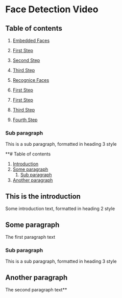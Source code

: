 # Face Detection Video

## Table of contents
1. [Embedded Faces](#embedded)  
  1. [First Step](#embedfirst)
  2. [Second Step](#embedsecond)
  3. [Third Step](#embedthird)


2. [Recognice Faces](#recognize)
  1. [First Step](#recognizeFirst)
  2. [First Step](#recognize)
  3. [Third Step](#recognize)
  4. [Fourth Step](#recognize)


### Sub paragraph <a name="subparagraph1"></a>
This is a sub paragraph, formatted in heading 3 style

**# Table of contents
1. [Introduction](#introduction)
2. [Some paragraph](#paragraph1)
    1. [Sub paragraph](#subparagraph1)
3. [Another paragraph](#paragraph2)

## This is the introduction <a name="introduction"></a>
Some introduction text, formatted in heading 2 style

## Some paragraph <a name="paragraph1"></a>
The first paragraph text

### Sub paragraph <a name="subparagraph1"></a>
This is a sub paragraph, formatted in heading 3 style

## Another paragraph <a name="paragraph2"></a>
The second paragraph text**

